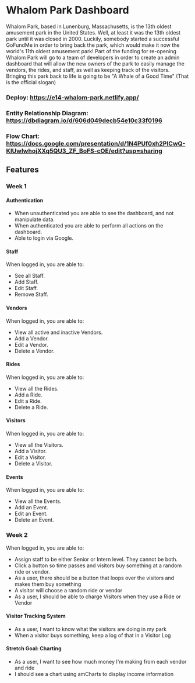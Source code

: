 # Whalom Park Dashboard
Whalom Park, based in Lunenburg, Massachusetts, is the 13th oldest amusement park in the United States.  Well, at least it was the 13th oldest park until it was closed in 2000.  Luckily, somebody started a successful GoFundMe in order to bring back the park, which would make it now the world's 11th oldest amusement park!  Part of the funding for re-opening Whalom Park will go to a team of developers in order to create an admin dashboard that will allow the new owners of the park to easily manage the vendors, the rides, and staff, as well as keeping track of the visitors. Bringing this park back to life is going to be "A Whale of a Good Time" (That is the official slogan)

### Deploy: https://e14-whalom-park.netlify.app/

### Entity Relationship Diagram: https://dbdiagram.io/d/606d049decb54e10c33f0196

### Flow Chart: https://docs.google.com/presentation/d/1N4PUf0xh2PICwQ-KIUwIwhojXXq5QU3_ZF_BoFS-cOE/edit?usp=sharing


## Features
### Week 1
#### Authentication
* When unauthenticated you are able to see the dashboard, and not manipulate data.
* When authenticated you are able to perform all actions on the dashboard.
* Able to login via Google.

#### Staff
When logged in, you are able to:
* See all Staff.
* Add Staff.
* Edit Staff.
* Remove Staff.

#### Vendors
When logged in, you are able to:
* View all active and inactive Vendors.
* Add a Vendor.
* Edit a Vendor.
* Delete a Vendor.

#### Rides
When logged in, you are able to:
* View all the Rides.
* Add a Ride.
* Edit a Ride.
* Delete a Ride.

#### Visitors
When logged in, you are able to:
* View all the Visitors.
* Add a Visitor.
* Edit a Visitor.
* Delete a Visitor.
#### Events
When logged in, you are able to:
* View all the Events.
* Add an Event.
* Edit an Event.
* Delete an Event.

### Week 2

When logged in, you are able to:
* Assign staff to be either Senior or Intern level. They cannot be both.
* Click a button so time passes and visitors buy something at a random ride or vendor.
* As a user, there should be a button that loops over the visitors and makes them buy something
* A visitor will choose a random ride or vendor
* As a user, I should be able to charge Visitors when they use a Ride or Vendor

#### Visitor Tracking System
* As a user, I want to know what the visitors are doing in my park
* When a visitor buys something, keep a log of that in a Visitor Log

#### Stretch Goal: Charting
* As a user, I want to see how much money I'm making from each vendor and ride
* I should see a chart using amCharts to display income information
